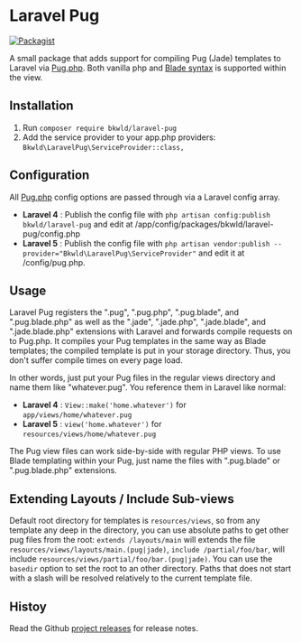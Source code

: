 # Laravel Pug

[![Packagist](https://img.shields.io/packagist/v/bkwld/laravel-pug.svg)](https://packagist.org/packages/bkwld/laravel-pug)

A small package that adds support for compiling Pug (Jade) templates to Laravel via [Pug.php](https://github.com/pug-php/pug).  Both vanilla php and [Blade syntax](http://laravel.com/docs/5.2/templates#blade-templating) is supported within the view.



## Installation

1. Run `composer require bkwld/laravel-pug`
2. Add the service provider to your app.php providers: `Bkwld\LaravelPug\ServiceProvider::class,`



## Configuration

All [Pug.php](https://github.com/pug-php/pug) config options are passed through via a Laravel config array.

* **Laravel 4** : Publish the config file with `php artisan config:publish bkwld/laravel-pug` and edit at /app/config/packages/bkwld/laravel-pug/config.php
* **Laravel 5** : Publish the config file with `php artisan vendor:publish --provider="Bkwld\LaravelPug\ServiceProvider"` and edit it at /config/pug.php.  



## Usage

Laravel Pug registers the ".pug", ".pug.php", ".pug.blade", and ".pug.blade.php" as well as the ".jade", ".jade.php", ".jade.blade", and ".jade.blade.php" extensions with Laravel and forwards compile requests on to Pug.php.  It compiles your Pug templates in the same way as Blade templates; the compiled template is put in your storage directory.  Thus, you don't suffer compile times on every page load.

In other words, just put your Pug files in the regular views directory and name them like "whatever.pug".  You reference them in Laravel like normal:

* **Laravel 4** : `View::make('home.whatever')` for `app/views/home/whatever.pug`
* **Laravel 5** : `view('home.whatever')` for `resources/views/home/whatever.pug`

The Pug view files can work side-by-side with regular PHP views.  To use Blade templating within your Pug, just name the files with ".pug.blade" or ".pug.blade.php" extensions.


## Extending Layouts / Include Sub-views

Default root directory for templates is `resources/views`, so from any template any deep in the directory, you can use absolute paths to get other pug files from the root: `extends /layouts/main` will extends the file `resources/views/layouts/main.(pug|jade)`, `include /partial/foo/bar`, will include `resources/views/partial/foo/bar.(pug|jade)`. You can use the `basedir` option to set the root to an other directory. Paths that does not start with a slash will be resolved relatively to the current template file.


## Histoy

Read the Github [project releases](https://github.com/BKWLD/laravel-pug/releases) for release notes.
